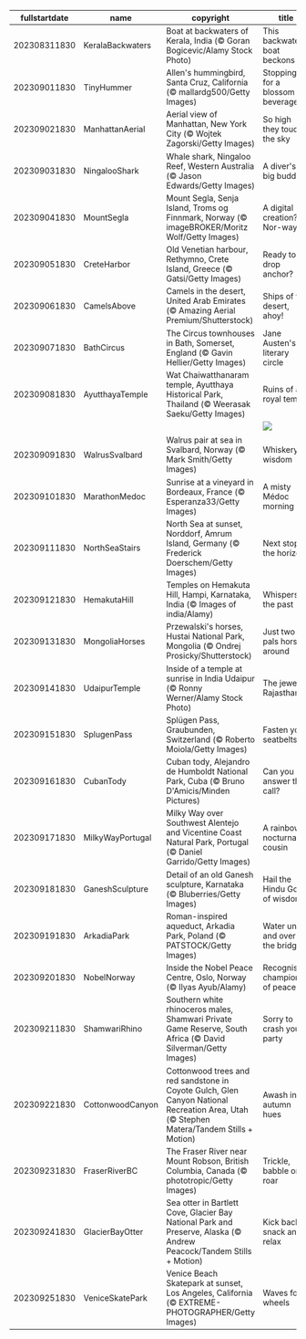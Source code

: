 |fullstartdate|name|copyright|title|image|
|--|--|--|--|--|
202308311830|KeralaBackwaters|Boat at backwaters of Kerala, India (© Goran Bogicevic/Alamy Stock Photo)|This backwater boat beckons|![](/en-IN/2023/09/202308311830KeralaBackwaters.jpg)|
202309011830|TinyHummer|Allen's hummingbird, Santa Cruz, California (© mallardg500/Getty Images)|Stopping for a blossom beverage|![](/en-IN/2023/09/202309011830TinyHummer.jpg)|
202309021830|ManhattanAerial|Aerial view of Manhattan, New York City (© Wojtek Zagorski/Getty Images)|So high they touch the sky|![](/en-IN/2023/09/202309021830ManhattanAerial.jpg)|
202309031830|NingalooShark|Whale shark, Ningaloo Reef, Western Australia (© Jason Edwards/Getty Images)|A diver's big buddy|![](/en-IN/2023/09/202309031830NingalooShark.jpg)|
202309041830|MountSegla|Mount Segla, Senja Island, Troms og Finnmark, Norway (© imageBROKER/Moritz Wolf/Getty Images)|A digital creation? Nor-way!|![](/en-IN/2023/09/202309041830MountSegla.jpg)|
202309051830|CreteHarbor|Old Venetian harbour, Rethymno, Crete Island, Greece (© Gatsi/Getty Images)|Ready to drop anchor?|![](/en-IN/2023/09/202309051830CreteHarbor.jpg)|
202309061830|CamelsAbove|Camels in the desert, United Arab Emirates (© Amazing Aerial Premium/Shutterstock)|Ships of the desert, ahoy!|![](/en-IN/2023/09/202309061830CamelsAbove.jpg)|
202309071830|BathCircus|The Circus townhouses in Bath, Somerset, England (© Gavin Hellier/Getty Images)|Jane Austen's literary circle|![](/en-IN/2023/09/202309071830BathCircus.jpg)|
202309081830|AyutthayaTemple|Wat Chaiwatthanaram temple, Ayutthaya Historical Park, Thailand (© Weerasak Saeku/Getty Images)|Ruins of a royal temple|![](/en-IN/2023/09/202309081830AyutthayaTemple.jpg)|
||||![](/en-IN/2023/09/.jpg)|
202309091830|WalrusSvalbard|Walrus pair at sea in Svalbard, Norway (© Mark Smith/Getty Images)|Whiskery wisdom|![](/en-IN/2023/09/202309091830WalrusSvalbard.jpg)|
202309101830|MarathonMedoc|Sunrise at a vineyard in Bordeaux, France (© Esperanza33/Getty Images)|A misty Médoc morning|![](/en-IN/2023/09/202309101830MarathonMedoc.jpg)|
202309111830|NorthSeaStairs|North Sea at sunset, Norddorf, Amrum Island, Germany (© Frederick Doerschem/Getty Images)|Next stop, the horizon|![](/en-IN/2023/09/202309111830NorthSeaStairs.jpg)|
202309121830|HemakutaHill|Temples on Hemakuta Hill, Hampi, Karnataka, India (© Images of india/Alamy)|Whispers of the past|![](/en-IN/2023/09/202309121830HemakutaHill.jpg)|
202309131830|MongoliaHorses|Przewalski's horses, Hustai National Park, Mongolia (© Ondrej Prosicky/Shutterstock)|Just two pals horsin’ around|![](/en-IN/2023/09/202309131830MongoliaHorses.jpg)|
202309141830|UdaipurTemple|Inside of a temple at sunrise in India Udaipur (© Ronny Werner/Alamy Stock Photo)|The jewel of Rajasthan|![](/en-IN/2023/09/202309141830UdaipurTemple.jpg)|
202309151830|SplugenPass|Splügen Pass, Graubunden, Switzerland (© Roberto Moiola/Getty Images)|Fasten your seatbelts!|![](/en-IN/2023/09/202309151830SplugenPass.jpg)|
202309161830|CubanTody|Cuban tody, Alejandro de Humboldt National Park, Cuba (© Bruno D'Amicis/Minden Pictures)|Can you answer the call?|![](/en-IN/2023/09/202309161830CubanTody.jpg)|
202309171830|MilkyWayPortugal|Milky Way over Southwest Alentejo and Vicentine Coast Natural Park, Portugal (© Daniel Garrido/Getty Images)|A rainbow's nocturnal cousin|![](/en-IN/2023/09/202309171830MilkyWayPortugal.jpg)|
202309181830|GaneshSculpture|Detail of an old Ganesh sculpture, Karnataka (© Bluberries/Getty Images)|Hail the Hindu God of wisdom|![](/en-IN/2023/09/202309181830GaneshSculpture.jpg)|
202309191830|ArkadiaPark|Roman-inspired aqueduct, Arkadia Park, Poland (© PATSTOCK/Getty Images)|Water under and over the bridge|![](/en-IN/2023/09/202309191830ArkadiaPark.jpg)|
202309201830|NobelNorway|Inside the Nobel Peace Centre, Oslo, Norway (© Ilyas Ayub/Alamy)|Recognising champions of peace|![](/en-IN/2023/09/202309201830NobelNorway.jpg)|
202309211830|ShamwariRhino|Southern white rhinoceros males, Shamwari Private Game Reserve, South Africa (© David Silverman/Getty Images)|Sorry to crash your party|![](/en-IN/2023/09/202309211830ShamwariRhino.jpg)|
202309221830|CottonwoodCanyon|Cottonwood trees and red sandstone in Coyote Gulch, Glen Canyon National Recreation Area, Utah (© Stephen Matera/Tandem Stills + Motion)|Awash in autumn hues|![](/en-IN/2023/09/202309221830CottonwoodCanyon.jpg)|
202309231830|FraserRiverBC|The Fraser River near Mount Robson, British Columbia, Canada (© phototropic/Getty Images)|Trickle, babble or roar|![](/en-IN/2023/09/202309231830FraserRiverBC.jpg)|
202309241830|GlacierBayOtter|Sea otter in Bartlett Cove, Glacier Bay National Park and Preserve, Alaska (© Andrew Peacock/Tandem Stills + Motion)|Kick back, snack and relax|![](/en-IN/2023/09/202309241830GlacierBayOtter.jpg)|
202309251830|VeniceSkatePark|Venice Beach Skatepark at sunset, Los Angeles, California (© EXTREME-PHOTOGRAPHER/Getty Images)|Waves for wheels|![](/en-IN/2023/09/202309251830VeniceSkatePark.jpg)|
